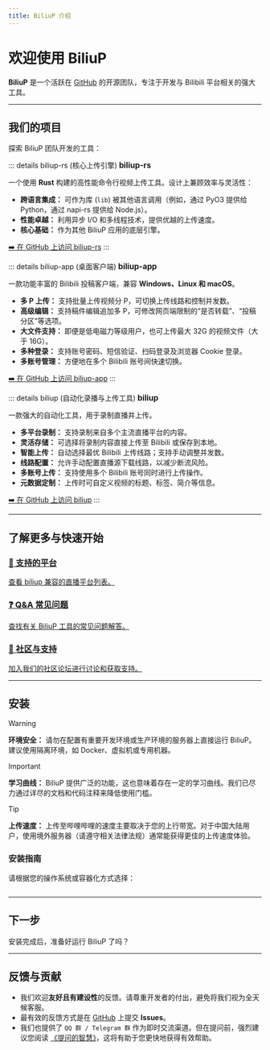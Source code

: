 ```yaml
---
title: BiliuP 介绍
---
```


<script setup>
import { VPImage } from 'vitepress/theme'
</script>

<div style="text-align: center; margin-bottom: 2em;">
  <VPImage src="/images/home.png" alt="BiliuP Logo" width="200" />
</div>

# 欢迎使用 BiliuP

**BiliuP** 是一个活跃在 [GitHub](https://github.com/biliup) 的开源团队，专注于开发与 Bilibili 平台相关的强大工具。

---

## 我们的项目

探索 BiliuP 团队开发的工具：

::: details biliup-rs (核心上传引擎)
<span style="font-size: 1.1em; font-weight: bold; color: var(--vp-c-brand);">biliup-rs</span>

一个使用 **Rust** 构建的高性能命令行视频上传工具。设计上兼顾效率与灵活性：

*   **跨语言集成：** 可作为库 (`lib`) 被其他语言调用（例如，通过 PyO3 提供给 Python，通过 napi-rs 提供给 Node.js）。
*   **性能卓越：** 利用异步 I/O 和多线程技术，提供优越的上传速度。
*   **核心基础：** 作为其他 BiliuP 应用的底层引擎。

[➡️ 在 GitHub 上访问 biliup-rs](https://github.com/biliup/biliup-rs)
:::

::: details biliup-app (桌面客户端)
<span style="font-size: 1.1em; font-weight: bold; color: var(--vp-c-brand);">biliup-app</span>

一款功能丰富的 Bilibili 投稿客户端，兼容 **Windows、Linux 和 macOS**。

*   **多 P 上传：** 支持批量上传视频分 P，可切换上传线路和控制并发数。
*   **高级编辑：** 支持稿件编辑追加多 P，可修改网页端限制的“是否转载”、“投稿分区”等选项。
*   **大文件支持：** 即便是低电磁力等级用户，也可上传最大 32G 的视频文件（大于 16G）。
*   **多种登录：** 支持账号密码、短信验证、扫码登录及浏览器 Cookie 登录。
*   **多账号管理：** 方便地在多个 Bilibili 账号间快速切换。

[➡️ 在 GitHub 上访问 biliup-app](https://github.com/biliup/biliup-app)
:::

::: details biliup (自动化录播与上传工具)
<span style="font-size: 1.1em; font-weight: bold; color: var(--vp-c-brand);">biliup</span>

一款强大的自动化工具，用于录制直播并上传。

*   **多平台录制：** 支持录制来自多个主流直播平台的内容。
*   **灵活存储：** 可选择将录制内容直接上传至 Bilibili 或保存到本地。
*   **智能上传：** 自动选择最优 Bilibili 上传线路；支持手动调整并发数。
*   **线路配置：** 允许手动配置直播源下载线路，以减少断流风险。
*   **多账号上传：** 支持使用多个 Bilibili 账号同时进行上传操作。
*   **元数据定制：** 上传时可自定义视频的标题、标签、简介等信息。

[➡️ 在 GitHub 上访问 biliup](https://github.com/biliup/biliup)
:::

---

## 了解更多与快速开始

<div class="vp-grid-3">

<div class="grid-item">
  <a href="./supportedLivePlatforms.html" class="vp-card vp-doclink">
    <article>
      <h3 class="title">📘 支持的平台</h3>
      <p class="excerpt">查看 biliup 兼容的直播平台列表。</p>
    </article>
  </a>
</div>

<div class="grid-item">
  <a href="./demo.html" class="vp-card vp-doclink">
    <article>
      <h3 class="title">❓ Q&A 常见问题</h3>
      <p class="excerpt">查找有关 BiliuP 工具的常见问题解答。</p>
    </article>
  </a>
</div>

<div class="grid-item">
  <a href="https://biliup.me" class="vp-card vp-doclink" target="_blank" rel="noopener noreferrer">
    <article>
      <h3 class="title">💬 社区与支持</h3>
      <p class="excerpt">加入我们的社区论坛进行讨论和获取支持。</p>
    </article>
  </a>
</div>

</div>

---

## 安装

> [!WARNING]
> **环境安全：** 请勿在配置有重要开发环境或生产环境的服务器上直接运行 BiliuP。建议使用隔离环境，如 Docker、虚拟机或专用机器。

> [!IMPORTANT]
> **学习曲线：** BiliuP 提供广泛的功能，这也意味着存在一定的学习曲线。我们已尽力通过详尽的文档和代码注释来降低使用门槛。

> [!TIP]
> **上传速度：** 上传至哔哩哔哩的速度主要取决于您的上行带宽。对于中国大陆用户，使用境外服务器（请遵守相关法律法规）通常能获得更佳的上传速度体验。

### 安装指南

请根据您的操作系统或容器化方式选择：

<div style="display: flex; flex-wrap: wrap; gap: 10px; margin-top: 1em;">
  <VPButton theme="alt" href="./Linux.html" text="🐧 Linux 指南" />
  <VPButton theme="alt" href="./windows.html" text="🪟 Windows 指南" />
  <VPButton theme="alt" href="./docker.html" text="🐳 Docker 指南" />
</div>

---

## 下一步

安装完成后，准备好运行 BiliuP 了吗？

<VPButton theme="brand" href="../quickstart/get-start.html" text="🚀 尝试首次运行" />

---

## 反馈与贡献

*   我们欢迎**友好且有建设性**的反馈。请尊重开发者的付出，避免将我们视为全天候客服。
*   最有效的反馈方式是在 [GitHub](https://github.com/biliup) 上提交 **Issues**。
*   我们也提供了 `QQ 群 / Telegram 群` 作为即时交流渠道。但在提问前，强烈建议您阅读 [《提问的智慧》](/guide/help.html)，这将有助于您更快地获得有效帮助。

<div style="text-align: center; margin-top: 2em;">
  <VPImage src="/images/help.png" alt="有效沟通指南示意图" style="max-width: 500px; width: 80%; border-radius: 8px;" />
</div>

<!-- 如需自定义 CSS，请添加到 .vitepress/theme/custom.css 文件 -->
<!-- 示例 CSS: .vitepress/theme/custom.css
.vp-grid-3 {
  display: grid;
  gap: 16px;
  margin-top: 1em;
  margin-bottom: 1em;
}

@media (min-width: 640px) {
  .vp-grid-3 { grid-template-columns: repeat(3, 1fr); }
}

.vp-card.vp-doclink {
  display: block;
  border: 1px solid var(--vp-c-bg-soft);
  border-radius: 12px;
  height: 100%;
  background-color: var(--vp-c-bg-soft);
  transition: border-color 0.25s, background-color 0.25s;
  padding: 16px;
  text-decoration: none;
  color: var(--vp-c-text-1);
}

.vp-card.vp-doclink:hover {
  border-color: var(--vp-c-brand);
}

.vp-card.vp-doclink .title {
  font-size: 1.1em;
  font-weight: 600;
  margin-bottom: 0.5em;
  color: var(--vp-c-brand);
}

.vp-card.vp-doclink .excerpt {
  font-size: 0.9em;
  color: var(--vp-c-text-2);
  line-height: 1.5;
}
-->
